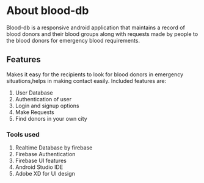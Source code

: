 # About blood-db
Blood-db is a responsive android application that maintains a record of blood donors and their blood groups along with requests made by people to the blood 
donors for emergency blood requirements.

## Features
Makes it easy for the recipients to look for blood donors in emergency situations,helps in making contact easily.
Included features are:
1. User Database
2. Authentication of user
3. Login and signup options
4. Make Requests
5. Find donors in your own city

### Tools used
1. Realtime Database by firebase
2. Firebase Authentication
3. Firebase UI features
4. Android Studio IDE
5. Adobe XD for UI design
